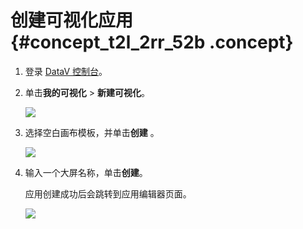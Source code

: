 # 创建可视化应用 {#concept_t2l_2rr_52b .concept}

1.  登录 [DataV 控制台](https://datav.aliyun.com/)。
2.  单击**我的可视化** \> **新建可视化**。

    ![](http://static-aliyun-doc.oss-cn-hangzhou.aliyuncs.com/assets/img/17664/155850861210344_zh-CN.png)

3.  选择空白画布模板，并单击**创建** 。

    ![](http://static-aliyun-doc.oss-cn-hangzhou.aliyuncs.com/assets/img/17664/155850861310345_zh-CN.png)

4.  输入一个大屏名称，单击**创建**。

    应用创建成功后会跳转到应用编辑器页面。

    ![](http://static-aliyun-doc.oss-cn-hangzhou.aliyuncs.com/assets/img/17664/155850861310346_zh-CN.png)


